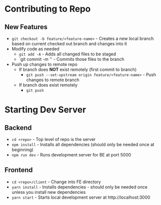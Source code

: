 # Contributing to Repo

## New Features
* `git checkout -b feature/<feature-name>` - Creates a new local branch based on current checked out branch and changes into it
* Modify code as needed
    * `git add -A` - Adds all changed files to be staged
    * `git commit -m '<message>' - Commits those files to the branch
* Push up changes to remote repo
    * If branch does **NOT** exist remotely (first commit to branch)
        * `git push --set-upstream origin feature/<feature-name>` - Push changes to remote branch
    * If branch does exist remotely
        * `git push`


# Starting Dev Server

## Backend
* `cd <repo>` - Top level of repo is the server
* `npm install` - Installs all dependencies (should only be needed once at beginning)
* `npm run dev` - Runs development server for BE at port 5000

## Frontend
* `cd <repo>/client` - Change into FE directory
* `yarn install` - Installs dependencies - should only be needed once unless you install new dependencies
* `yarn start` - Starts local development server at http://localhost:3000
